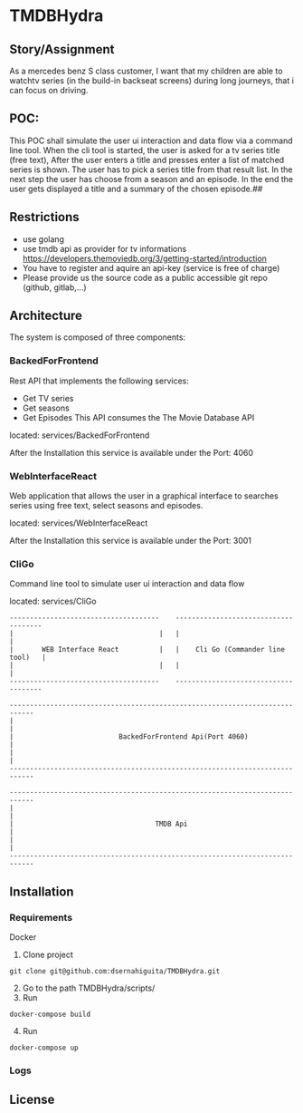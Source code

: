 # TMDBHydra
## Story/Assignment
As a mercedes benz S class customer, I want that my children
are able to watchtv series (in the build-in backseat screens) during long journeys, that i can focus on driving.

## POC:
This POC shall simulate the user ui interaction and data flow via a command line tool.
When the cli tool is started, the user is asked for a tv series title (free text), After the user enters a title and presses enter a list of matched series is shown.
The user has to pick a series title from that result list. In the next step the user has choose from a season and an episode.
In the end the user gets displayed a title and a summary of the chosen episode.##

## Restrictions
* use golang
* use tmdb api as provider for tv informations https://developers.themoviedb.org/3/getting-started/introduction
* You have to register and aquire an api-key (service is free of charge)
* Please provide us the source code as a public accessible git repo (github, gitlab,...)

## Architecture
The system is composed of three components:

### BackedForFrontend
Rest API that implements the following services:
* Get TV series
* Get seasons
* Get Episodes
This API consumes the The Movie Database API

located: services/BackedForFrontend

After the Installation this service is available under the Port: 4060

### WebInterfaceReact
Web application that allows the user in a graphical interface to searches series using free text, select seasons and episodes.

located: services/WebInterfaceReact

After the Installation this service is available under the Port: 3001

### CliGo
Command line tool to simulate user ui interaction and data flow

located: services/CliGo

```
-------------------------------------    -------------------------------------
|                                    |   |                                   |
|       WEB Interface React          |   |    Cli Go (Commander line tool)   |  
|                                    |   |                                   |
-------------------------------------    -------------------------------------

----------------------------------------------------------------------------
|                                                                          |
|                          BackedForFrontend Api(Port 4060)                |
|                                                                          |   
----------------------------------------------------------------------------

----------------------------------------------------------------------------
|                                                                          |
|                                   TMDB Api                               |
|                                                                          |  
----------------------------------------------------------------------------
```

## Installation
### Requirements
Docker

1. Clone project
```
git clone git@github.com:dsernahiguita/TMDBHydra.git
```
2. Go to the path TMDBHydra/scripts/
3. Run
```
docker-compose build
```
4. Run
```
docker-compose up
```

### Logs
## License
